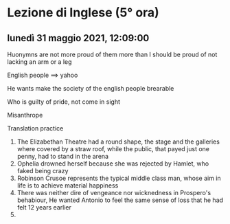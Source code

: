 

# Lezione di Inglese (5° ora)

## lunedì 31 maggio 2021, 12:09:00


Huonymns are not more proud of them more than I should be proud of not lacking an arm or a leg

English people $\implies$ yahoo

He wants make the society of the english people brearable


Who is guilty of pride, not come in sight


Misanthrope

Translation practice

1. The Elizabethan Theatre had a round shape, the stage and the galleries where covered by a straw roof, while the public, that payed just one penny, had to stand in the arena
2. Ophelia drowned herself because she was rejected by Hamlet, who faked being crazy
3. Robinson Crusoe represents the typical middle class man, whose aim in life is to achieve material happiness 
4. There was neither dire of vengeance nor wicknedness in Prospero's behabiour, He wanted Antonio to feel the same sense of loss that he had felt 12 years earlier
5. 
<!--stackedit_data:
eyJoaXN0b3J5IjpbMTUxMzIxOTg5MiwtMTMwMjA1OTk4Nyw4Nj
Y3MDYyMTEsMTcxMzcxNjU0MSwtMTcxNDMwMDU2N119
-->
